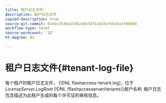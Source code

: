 ```yaml
---
title: 租户日志文件
description: 租户日志文件
copied-description: true
source-git-commit: 02ebc3548a254b2a6554f1ab34afbb3ea5f09bb8
workflow-type: tm+mt
source-wordcount: '32'
ht-degree: 0%

---
```


# 租户日志文件{#tenant-log-file}

每个租户的租户日志文件， [!DNL flashaccess-tenant.log]，位于 *LicenseServer.LogRoot* [!DNL /flashaccesserver/tenants/]*租户名称*. 租户日志包含描述为此租户生成的每个许可证的审核信息。

